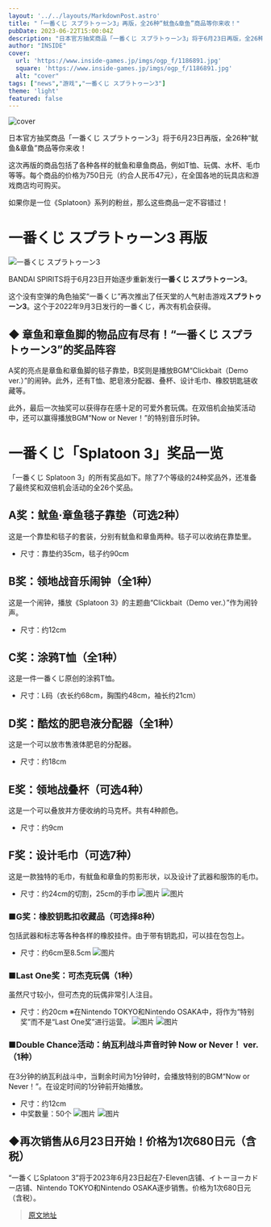 ```yaml
---
layout: '../../layouts/MarkdownPost.astro'
title: "「一番くじ スプラトゥーン3」再版，全26种“鱿鱼&章鱼”商品等你来收！"
pubDate: 2023-06-22T15:00:04Z
description: "日本官方抽奖商品「一番くじ スプラトゥーン3」将于6月23日再版，全26种“鱿鱼&章鱼”商品等你来收！"
author: "INSIDE"
cover:
  url: 'https://www.inside-games.jp/imgs/ogp_f/1186891.jpg'
  square: 'https://www.inside-games.jp/imgs/ogp_f/1186891.jpg'
  alt: "cover"
tags: ["news","游戏","一番くじ スプラトゥーン3"]
theme: 'light'
featured: false
---
```

![cover](https://www.inside-games.jp/imgs/ogp_f/1186891.jpg)

日本官方抽奖商品「一番くじ スプラトゥーン3」将于6月23日再版，全26种“鱿鱼&章鱼”商品等你来收！

这次再版的商品包括了各种各样的鱿鱼和章鱼商品，例如T恤、玩偶、水杯、毛巾等等。每个商品的价格为750日元（约合人民币47元），在全国各地的玩具店和游戏商店均可购买。

如果你是一位《Splatoon》系列的粉丝，那么这些商品一定不容错过！

# 一番くじ スプラトゥーン3 再版

![一番くじ スプラトゥーン3](https://www.inside-games.jp/imgs/zoom/1186912.jpg)

BANDAI SPIRITS将于6月23日开始逐步重新发行<b>一番くじ スプラトゥーン3</b>。

这个没有空弹的角色抽奖“一番くじ”再次推出了任天堂的人气射击游戏<b>スプラトゥーン3</b>。这个于2022年9月3日发行的一番くじ，再次有机会获得。

## ◆ 章鱼和章鱼脚的物品应有尽有！“一番くじ スプラトゥーン3”的奖品阵容

A奖的亮点是章鱼和章鱼脚的毯子靠垫，B奖则是播放BGM“Clickbait（Demo ver.）”的闹钟。此外，还有T恤、肥皂液分配器、叠杯、设计毛巾、橡胶钥匙链收藏等。

此外，最后一次抽奖可以获得存在感十足的可爱外套玩偶。在双倍机会抽奖活动中，还可以赢得播放BGM“Now or Never！”的特别音乐时钟。
# 一番くじ「Splatoon 3」奖品一览

「一番くじ Splatoon 3」的所有奖品如下。除了7个等级的24种奖品外，还准备了最终奖和双倍机会活动的全26个奖品。

## A奖：鱿鱼·章鱼毯子靠垫（可选2种）

这是一个靠垫和毯子的套装，分别有鱿鱼和章鱼两种。毯子可以收纳在靠垫里。

- 尺寸：靠垫约35cm，毯子约90cm

## B奖：领地战音乐闹钟（全1种）

这是一个闹钟，播放《Splatoon 3》的主题曲“Clickbait（Demo ver.）”作为闹铃声。

- 尺寸：约12cm

## C奖：涂鸦T恤（全1种）

这是一件一番くじ原创的涂鸦T恤。

- 尺寸：L码（衣长约68cm，胸围约48cm，袖长约21cm）

## D奖：酷炫的肥皂液分配器（全1种）

这是一个可以放市售液体肥皂的分配器。

- 尺寸：约18cm

## E奖：领地战叠杯（可选4种）

这是一个可以叠放并方便收纳的马克杯。共有4种颜色。

- 尺寸：约9cm

## F奖：设计毛巾（可选7种）

这是一款独特的毛巾，有鱿鱼和章鱼的剪影形状，以及设计了武器和服饰的毛巾。
- 尺寸：约24cm的切割，25cm的手巾
![图片](https://www.inside-games.jp/imgs/zoom/1186904.jpg)
![图片](https://www.inside-games.jp/imgs/zoom/1186901.jpg)

### ■G奖：橡胶钥匙扣收藏品（可选择8种）
包括武器和标志等各种各样的橡胶挂件。由于带有钥匙扣，可以挂在包包上。
- 尺寸：约6cm至8.5cm
![图片](https://www.inside-games.jp/imgs/zoom/1186910.jpg)

### ■Last One奖：可杰克玩偶（1种）
虽然尺寸较小，但可杰克的玩偶非常引人注目。
- 尺寸：约20cm
※在Nintendo TOKYO和Nintendo OSAKA中，将作为“特别奖”而不是“Last One奖”进行运营。
![图片](https://www.inside-games.jp/imgs/zoom/1186911.jpg)
![图片](https://www.inside-games.jp/imgs/zoom/1186902.jpg)

### ■Double Chance活动：纳瓦利战斗声音时钟 Now or Never！ ver.（1种）
在3分钟的纳瓦利战斗中，当剩余时间为1分钟时，会播放特别的BGM“Now or Never！”。在设定时间的1分钟前开始播放。
- 尺寸：约12cm
- 中奖数量：50个
![图片](https://www.inside-games.jp/imgs/zoom/1186913.jpg)
![图片](https://www.inside-games.jp/imgs/zoom/1186903.jpg)

## ◆再次销售从6月23日开始！价格为1次680日元（含税）
“一番くじSplatoon 3”将于2023年6月23日起在7-Eleven店铺、イトーヨーカドー店铺、Nintendo TOKYO和Nintendo OSAKA逐步销售。价格为1次680日元（含税）。

>[原文地址](https://www.inside-games.jp/article/2023/06/23/146758.html)  